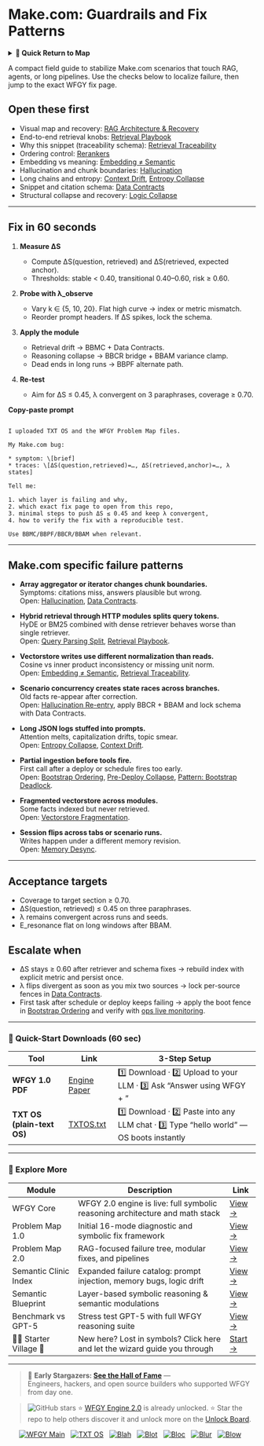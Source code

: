 # Make.com: Guardrails and Fix Patterns

<details>
  <summary><strong>🧭 Quick Return to Map</strong></summary>

<br>

  > You are in a sub-page of **Automation Platforms**.  
  > To reorient, go back here:  
  >
  > - [**Automation Platforms** — stabilize no-code workflows and integrations](./README.md)  
  > - [**WFGY Global Fix Map** — main Emergency Room, 300+ structured fixes](../README.md)  
  > - [**WFGY Problem Map 1.0** — 16 reproducible failure modes](../../README.md)  
  >
  > Think of this page as a desk within a ward.  
  > If you need the full triage and all prescriptions, return to the Emergency Room lobby.
</details>

A compact field guide to stabilize Make.com scenarios that touch RAG, agents, or long pipelines. Use the checks below to localize failure, then jump to the exact WFGY fix page.

## Open these first

- Visual map and recovery: [RAG Architecture & Recovery](https://github.com/onestardao/WFGY/blob/main/ProblemMap/rag-architecture-and-recovery.md)
- End-to-end retrieval knobs: [Retrieval Playbook](https://github.com/onestardao/WFGY/blob/main/ProblemMap/retrieval-playbook.md)
- Why this snippet (traceability schema): [Retrieval Traceability](https://github.com/onestardao/WFGY/blob/main/ProblemMap/retrieval-traceability.md)
- Ordering control: [Rerankers](https://github.com/onestardao/WFGY/blob/main/ProblemMap/rerankers.md)
- Embedding vs meaning: [Embedding ≠ Semantic](https://github.com/onestardao/WFGY/blob/main/ProblemMap/embedding-vs-semantic.md)
- Hallucination and chunk boundaries: [Hallucination](https://github.com/onestardao/WFGY/blob/main/ProblemMap/hallucination.md)
- Long chains and entropy: [Context Drift](https://github.com/onestardao/WFGY/blob/main/ProblemMap/context-drift.md), [Entropy Collapse](https://github.com/onestardao/WFGY/blob/main/ProblemMap/entropy-collapse.md)
- Snippet and citation schema: [Data Contracts](https://github.com/onestardao/WFGY/blob/main/ProblemMap/data-contracts.md)
- Structural collapse and recovery: [Logic Collapse](https://github.com/onestardao/WFGY/blob/main/ProblemMap/logic-collapse.md)

---

## Fix in 60 seconds

1) **Measure ΔS**
   - Compute ΔS(question, retrieved) and ΔS(retrieved, expected anchor).
   - Thresholds: stable < 0.40, transitional 0.40–0.60, risk ≥ 0.60.

2) **Probe with λ_observe**
   - Vary k ∈ {5, 10, 20}. Flat high curve → index or metric mismatch.
   - Reorder prompt headers. If ΔS spikes, lock the schema.

3) **Apply the module**
   - Retrieval drift → BBMC + Data Contracts.
   - Reasoning collapse → BBCR bridge + BBAM variance clamp.
   - Dead ends in long runs → BBPF alternate path.

4) **Re-test**
   - Aim for ΔS ≤ 0.45, λ convergent on 3 paraphrases, coverage ≥ 0.70.

**Copy-paste prompt**

```

I uploaded TXT OS and the WFGY Problem Map files.

My Make.com bug:

* symptom: \[brief]
* traces: \[ΔS(question,retrieved)=…, ΔS(retrieved,anchor)=…, λ states]

Tell me:

1. which layer is failing and why,
2. which exact fix page to open from this repo,
3. minimal steps to push ΔS ≤ 0.45 and keep λ convergent,
4. how to verify the fix with a reproducible test.

Use BBMC/BBPF/BBCR/BBAM when relevant.

```

---

## Make.com specific failure patterns

- **Array aggregator or iterator changes chunk boundaries.**  
  Symptoms: citations miss, answers plausible but wrong.  
  Open: [Hallucination](https://github.com/onestardao/WFGY/blob/main/ProblemMap/hallucination.md), [Data Contracts](https://github.com/onestardao/WFGY/blob/main/ProblemMap/data-contracts.md).

- **Hybrid retrieval through HTTP modules splits query tokens.**  
  HyDE or BM25 combined with dense retriever behaves worse than single retriever.  
  Open: [Query Parsing Split](https://github.com/onestardao/WFGY/blob/main/ProblemMap/patterns/pattern_query_parsing_split.md), [Retrieval Playbook](https://github.com/onestardao/WFGY/blob/main/ProblemMap/retrieval-playbook.md).

- **Vectorstore writes use different normalization than reads.**  
  Cosine vs inner product inconsistency or missing unit norm.  
  Open: [Embedding ≠ Semantic](https://github.com/onestardao/WFGY/blob/main/ProblemMap/embedding-vs-semantic.md), [Retrieval Traceability](https://github.com/onestardao/WFGY/blob/main/ProblemMap/retrieval-traceability.md).

- **Scenario concurrency creates state races across branches.**  
  Old facts re-appear after correction.  
  Open: [Hallucination Re-entry](https://github.com/onestardao/WFGY/blob/main/ProblemMap/patterns/pattern_hallucination_reentry.md), apply BBCR + BBAM and lock schema with Data Contracts.

- **Long JSON logs stuffed into prompts.**  
  Attention melts, capitalization drifts, topic smear.  
  Open: [Entropy Collapse](https://github.com/onestardao/WFGY/blob/main/ProblemMap/entropy-collapse.md), [Context Drift](https://github.com/onestardao/WFGY/blob/main/ProblemMap/context-drift.md).

- **Partial ingestion before tools fire.**  
  First call after a deploy or schedule fires too early.  
  Open: [Bootstrap Ordering](https://github.com/onestardao/WFGY/blob/main/ProblemMap/bootstrap-ordering.md), [Pre-Deploy Collapse](https://github.com/onestardao/WFGY/blob/main/ProblemMap/predeploy-collapse.md), [Pattern: Bootstrap Deadlock](https://github.com/onestardao/WFGY/blob/main/ProblemMap/patterns/pattern_bootstrap_deadlock.md).

- **Fragmented vectorstore across modules.**  
  Some facts indexed but never retrieved.  
  Open: [Vectorstore Fragmentation](https://github.com/onestardao/WFGY/blob/main/ProblemMap/patterns/pattern_vectorstore_fragmentation.md).

- **Session flips across tabs or scenario runs.**  
  Writes happen under a different memory revision.  
  Open: [Memory Desync](https://github.com/onestardao/WFGY/blob/main/ProblemMap/patterns/pattern_memory_desync.md).

---

## Acceptance targets

- Coverage to target section ≥ 0.70.  
- ΔS(question, retrieved) ≤ 0.45 on three paraphrases.  
- λ remains convergent across runs and seeds.  
- E_resonance flat on long windows after BBAM.

## Escalate when

- ΔS stays ≥ 0.60 after retriever and schema fixes → rebuild index with explicit metric and persist once.  
- λ flips divergent as soon as you mix two sources → lock per-source fences in [Data Contracts](https://github.com/onestardao/WFGY/blob/main/ProblemMap/data-contracts.md).  
- First task after schedule or deploy keeps failing → apply the boot fence in [Bootstrap Ordering](https://github.com/onestardao/WFGY/blob/main/ProblemMap/bootstrap-ordering.md) and verify with [ops live monitoring](https://github.com/onestardao/WFGY/blob/main/ProblemMap/ops/live_monitoring_rag.md).

---

### 🔗 Quick-Start Downloads (60 sec)

| Tool | Link | 3-Step Setup |
|------|------|--------------|
| **WFGY 1.0 PDF** | [Engine Paper](https://github.com/onestardao/WFGY/blob/main/I_am_not_lizardman/WFGY_All_Principles_Return_to_One_v1.0_PSBigBig_Public.pdf) | 1️⃣ Download · 2️⃣ Upload to your LLM · 3️⃣ Ask “Answer using WFGY + <your question>” |
| **TXT OS (plain-text OS)** | [TXTOS.txt](https://github.com/onestardao/WFGY/blob/main/OS/TXTOS.txt) | 1️⃣ Download · 2️⃣ Paste into any LLM chat · 3️⃣ Type “hello world” — OS boots instantly |

---

### 🧭 Explore More

| Module                | Description                                              | Link     |
|-----------------------|----------------------------------------------------------|----------|
| WFGY Core             | WFGY 2.0 engine is live: full symbolic reasoning architecture and math stack | [View →](https://github.com/onestardao/WFGY/tree/main/core/README.md) |
| Problem Map 1.0       | Initial 16-mode diagnostic and symbolic fix framework    | [View →](https://github.com/onestardao/WFGY/tree/main/ProblemMap/README.md) |
| Problem Map 2.0       | RAG-focused failure tree, modular fixes, and pipelines   | [View →](https://github.com/onestardao/WFGY/blob/main/ProblemMap/rag-architecture-and-recovery.md) |
| Semantic Clinic Index | Expanded failure catalog: prompt injection, memory bugs, logic drift | [View →](https://github.com/onestardao/WFGY/blob/main/ProblemMap/SemanticClinicIndex.md) |
| Semantic Blueprint    | Layer-based symbolic reasoning & semantic modulations   | [View →](https://github.com/onestardao/WFGY/tree/main/SemanticBlueprint/README.md) |
| Benchmark vs GPT-5    | Stress test GPT-5 with full WFGY reasoning suite         | [View →](https://github.com/onestardao/WFGY/tree/main/benchmarks/benchmark-vs-gpt5/README.md) |
| 🧙‍♂️ Starter Village 🏡 | New here? Lost in symbols? Click here and let the wizard guide you through | [Start →](https://github.com/onestardao/WFGY/blob/main/StarterVillage/README.md) |

---

> 👑 **Early Stargazers: [See the Hall of Fame](https://github.com/onestardao/WFGY/tree/main/stargazers)** —  
> Engineers, hackers, and open source builders who supported WFGY from day one.

> <img src="https://img.shields.io/github/stars/onestardao/WFGY?style=social" alt="GitHub stars"> ⭐ [WFGY Engine 2.0](https://github.com/onestardao/WFGY/blob/main/core/README.md) is already unlocked. ⭐ Star the repo to help others discover it and unlock more on the [Unlock Board](https://github.com/onestardao/WFGY/blob/main/STAR_UNLOCKS.md).

<div align="center">

[![WFGY Main](https://img.shields.io/badge/WFGY-Main-red?style=flat-square)](https://github.com/onestardao/WFGY)
&nbsp;
[![TXT OS](https://img.shields.io/badge/TXT%20OS-Reasoning%20OS-orange?style=flat-square)](https://github.com/onestardao/WFGY/tree/main/OS)
&nbsp;
[![Blah](https://img.shields.io/badge/Blah-Semantic%20Embed-yellow?style=flat-square)](https://github.com/onestardao/WFGY/tree/main/OS/BlahBlahBlah)
&nbsp;
[![Blot](https://img.shields.io/badge/Blot-Persona%20Core-green?style=flat-square)](https://github.com/onestardao/WFGY/tree/main/OS/BlotBlotBlot)
&nbsp;
[![Bloc](https://img.shields.io/badge/Bloc-Reasoning%20Compiler-blue?style=flat-square)](https://github.com/onestardao/WFGY/tree/main/OS/BlocBlocBloc)
&nbsp;
[![Blur](https://img.shields.io/badge/Blur-Text2Image%20Engine-navy?style=flat-square)](https://github.com/onestardao/WFGY/tree/main/OS/BlurBlurBlur)
&nbsp;
[![Blow](https://img.shields.io/badge/Blow-Game%20Logic-purple?style=flat-square)](https://github.com/onestardao/WFGY/tree/main/OS/BlowBlowBlow)
&nbsp;
</div>

